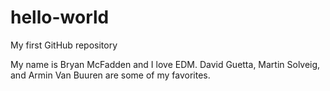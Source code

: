 # hello-world
My first GitHub repository

My name is Bryan McFadden and I love EDM. David Guetta, Martin Solveig, and Armin Van Buuren are some of my favorites.
